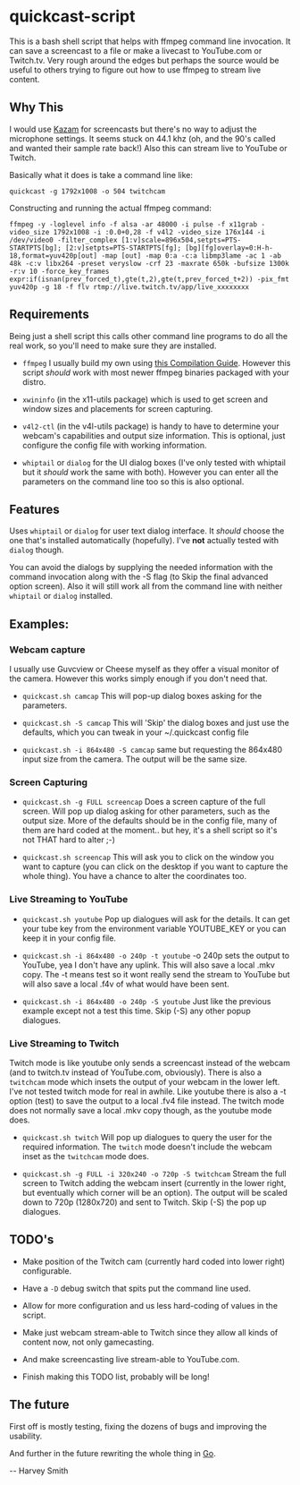 # quickcast-script

This is a bash shell script that helps with ffmpeg command line
invocation. It can save a screencast to a file or make a livecast to
YouTube.com or Twitch.tv. Very rough around the edges but perhaps the
source would be useful to others trying to figure out how to use
ffmpeg to stream live content.


## Why This

I would use [Kazam](http://launchpad.net/kazam) for screencasts but
there's no way to adjust the microphone settings. It seems stuck
on 44.1 khz (oh, and the 90's called and wanted their sample rate
back!) Also this can stream live to YouTube or Twitch.

Basically what it does is take a command line like:

`quickcast -g 1792x1008 -o 504 twitchcam`

Constructing and running the actual ffmpeg command:

`ffmpeg -y -loglevel info -f alsa -ar 48000 -i pulse -f x11grab -video_size 1792x1008 -i :0.0+0,28 -f v4l2 -video_size 176x144 -i /dev/video0 -filter_complex [1:v]scale=896x504,setpts=PTS-STARTPTS[bg]; [2:v]setpts=PTS-STARTPTS[fg]; [bg][fg]overlay=0:H-h-18,format=yuv420p[out] -map [out] -map 0:a -c:a libmp3lame -ac 1 -ab 48k -c:v libx264 -preset veryslow -crf 23 -maxrate 650k -bufsize 1300k -r:v 10 -force_key_frames expr:if(isnan(prev_forced_t),gte(t,2),gte(t,prev_forced_t+2)) -pix_fmt yuv420p -g 18 -f flv rtmp://live.twitch.tv/app/live_xxxxxxxx`


## Requirements

Being just a shell script this calls other command line programs to do
all the real work, so you'll need to make sure they are installed.

- `ffmpeg` I usually build my own using
  [this Compilation Guide](https://trac.ffmpeg.org/wiki/CompilationGuide/Ubuntu).
  However this script _should_ work with most newer ffmpeg binaries
  packaged with your distro.

- `xwininfo` (in the x11-utils package) which is used to get screen
  and window sizes and placements for screen capturing.

- `v4l2-ctl` (in the v4l-utils package) is handy to have to
  determine your webcam's capabilities and output size information.
  This is optional, just configure the config file with working
  information.
  
- `whiptail` or `dialog` for the UI dialog boxes (I've only tested
  with whiptail but it _should_ work the same with both). However
  you can enter all the parameters on the command line too so this
  is also optional.


## Features

Uses `whiptail` or `dialog` for user text dialog interface. It
_should_ choose the one that's installed automatically
(hopefully). I've **not** actually tested with `dialog` though.

You can avoid the dialogs by supplying the needed information with the
command invocation along with the -S flag (to Skip the final advanced
option screen). Also it will still work all from the command line with
neither `whiptail` or `dialog` installed.


## Examples:

### Webcam capture

I usually use Guvcview or Cheese myself as they offer a visual
monitor of the camera. However this works simply enough if you don't
need that.

- `quickcast.sh camcap` This will pop-up dialog boxes asking for the
  parameters.

- `quickcast.sh -S camcap` This will 'Skip' the dialog boxes and just
  use the defaults, which you can tweak in your ~/.quickcast config
  file

- `quickcast.sh -i 864x480 -S camcap` same but requesting the 864x480
  input size from the camera. The output will be the same size.

### Screen Capturing

- `quickcast.sh -g FULL screencap` Does a screen capture of the full
  screen. Will pop up dialog asking for other parameters, such as the
  output size. More of the defaults should be in the config file, many
  of them are hard coded at the moment.. but hey, it's a shell script
  so it's not THAT hard to alter ;-)

- `quickcast.sh screencap` This will ask you to click on the window
  you want to capture (you can click on the desktop if you want to
  capture the whole thing). You have a chance to alter the coordinates
  too.

### Live Streaming to YouTube

- `quickcast.sh youtube` Pop up dialogues will ask for the details. It
  can get your tube key from the environment variable YOUTUBE_KEY or
  you can keep it in your config file.

- `quickcast.sh -i 864x480 -o 240p -t youtube` -o 240p sets the output
  to YouTube, yea I don't have any uplink. This will also save a local
  .mkv copy. The -t means test so it wont really send the stream to
  YouTube but will also save a local .f4v of what would have been
  sent.

- `quickcast.sh -i 864x480 -o 240p -S youtube` Just like the previous
  example except not a test this time. Skip (-S) any other popup
  dialogues.

### Live Streaming to Twitch

  Twitch mode is like youtube only sends a screencast instead of the
  webcam (and to twitch.tv instead of YouTube.com, obviously).  There
  is also a `twitchcam` mode which insets the output of your webcam in
  the lower left. I've not tested twitch mode for real in awhile. Like
  youtube there is also a -t option (test) to save the output to a
  local .fv4 file instead. The twitch mode does not normally save a
  local .mkv copy though, as the youtube mode does.

- `quickcast.sh twitch` Will pop up dialogues to query the user for the
  required information. The `twitch` mode doesn't include the webcam
  inset as the `twitchcam` mode does.

- `quickcast.sh -g FULL -i 320x240 -o 720p -S twitchcam` Stream the
  full screen to Twitch adding the webcam insert (currently in the
  lower right, but eventually which corner will be an option). The
  output will be scaled down to 720p (1280x720) and sent to
  Twitch. Skip (-S) the pop up dialogues.

## TODO's

- Make position of the Twitch cam (currently hard coded into lower
  right) configurable.

- Have a `-D` debug switch that spits put the command line used.

- Allow for more configuration and us less hard-coding of values in the
  script.

- Make just webcam stream-able to Twitch since they allow all kinds of
  content now, not only gamecasting.

- And make screencasting live stream-able to YouTube.com. 

- Finish making this TODO list, probably will be long!

## The future

First off is mostly testing, fixing the dozens of bugs and improving
the usability.

And further in the future rewriting the whole thing in
[Go](https://golang.org/).

-- Harvey Smith
